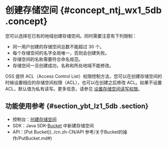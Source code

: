 # 创建存储空间 {#concept_ntj_wx1_5db .concept}

您可以选择在已有的地域创建存储空间。同时需要注意有下列限制：

-   同一用户创建的存储空间总数不能超过 30 个。
-   每个存储空间的名字全局唯一，否则会创建失败。
-   存储空间的名称需要符合命名规范。
-   存储空间一旦创建成功，名称和所处地域不能修改。

OSS 提供 ACL（Access Control List）权限控制方法，您可以在创建存储空间的时候设置相应的存储空间权限（ACL），也可以在创建之后修改 ACL。如果不设置 ACL，默认值为私有读写。更多信息，请参见 [设置存储空间读写权限](cn.zh-CN/开发指南/管理存储空间/设置存储空间读写权限（ACL）.md#)。

## 功能使用参考 {#section_ybt_lz1_5db .section}

-   控制台：[创建存储空间](../cn.zh-CN/控制台用户指南/管理存储空间/创建存储空间.md#)
-   SDK：Java SDK-[Bucket](https://help.aliyun.com/document_detail/32012.html) 中新建存储空间
-   API：[Put Bucket](../cn.zh-CN/API 参考/关于Bucket的操作/PutBucket.md#)

